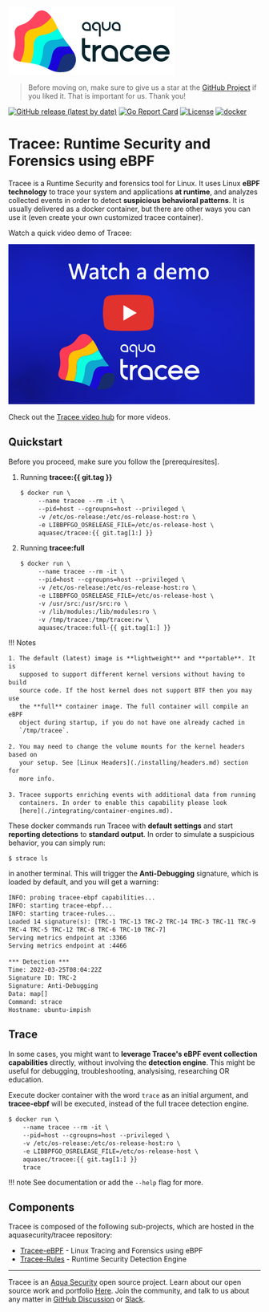 ![Tracee Logo](images/tracee.png)

> Before moving on, make sure to give us a star at the
> [GitHub Project](https://github.com/aquasecurity/tracee/)
> if you liked it. That is important for us. Thank you!

[![GitHub release (latest by date)](https://img.shields.io/github/v/release/aquasecurity/tracee)](https://github.com/aquasecurity/tracee/releases)
[![Go Report Card](https://goreportcard.com/badge/github.com/aquasecurity/tracee)](https://goreportcard.com/report/github.com/aquasecurity/tracee)
[![License](https://img.shields.io/github/license/aquasecurity/tracee)](https://github.com/aquasecurity/tracee/blob/main/LICENSE)
[![docker](https://badgen.net/docker/pulls/aquasec/tracee)](https://hub.docker.com/r/aquasec/tracee)

# Tracee: Runtime Security and Forensics using eBPF

Tracee is a Runtime Security and forensics tool for Linux. It uses Linux **eBPF
technology** to trace your system and applications **at runtime**, and analyzes
collected events in order to detect **suspicious behavioral patterns**. It is
usually delivered as a docker container, but there are other ways you can use
it (even create your own customized tracee container).

Watch a quick video demo of Tracee:

[![Tracee Live Demo AND Q&A](./images/tracee_video_thumbnail.png)](https://youtu.be/x2_iF0KjPKs?t=2971)

Check out the [Tracee video hub](https://info.aquasec.com/ebpf-runtime-security) for more videos.

## Quickstart

Before you proceed, make sure you follow the [prerequiresites].

[pre-requiresites]: ./installing/prerequisites.md

1. Running **tracee:{{ git.tag }}**

   ```text
   $ docker run \
        --name tracee --rm -it \
        --pid=host --cgroupns=host --privileged \
        -v /etc/os-release:/etc/os-release-host:ro \
        -e LIBBPFGO_OSRELEASE_FILE=/etc/os-release-host \
        aquasec/tracee:{{ git.tag[1:] }}
   ```

2. Running **tracee:full**

   ```text
   $ docker run \
        --name tracee --rm -it \
        --pid=host --cgroupns=host --privileged \
        -v /etc/os-release:/etc/os-release-host:ro \
        -e LIBBPFGO_OSRELEASE_FILE=/etc/os-release-host \
        -v /usr/src:/usr/src:ro \
        -v /lib/modules:/lib/modules:ro \
        -v /tmp/tracee:/tmp/tracee:rw \
        aquasec/tracee:full-{{ git.tag[1:] }}
   ```

!!! Notes

    1. The default (latest) image is **lightweight** and **portable**. It is
       supposed to support different kernel versions without having to build
       source code. If the host kernel does not support BTF then you may use
       the **full** container image. The full container will compile an eBPF
       object during startup, if you do not have one already cached in
       `/tmp/tracee`.

    2. You may need to change the volume mounts for the kernel headers based on
       your setup. See [Linux Headers](./installing/headers.md) section for
       more info.

    3. Tracee supports enriching events with additional data from running
       containers. In order to enable this capability please look
       [here](./integrating/container-engines.md).

These docker commands run Tracee with **default settings** and start
**reporting detections** to **standard output**. In order to simulate a
suspicious behavior, you can simply run:

```text
$ strace ls
```

in another terminal. This will trigger the **Anti-Debugging** signature, which
is loaded by default, and you will get a warning:

```
INFO: probing tracee-ebpf capabilities...
INFO: starting tracee-ebpf...
INFO: starting tracee-rules...
Loaded 14 signature(s): [TRC-1 TRC-13 TRC-2 TRC-14 TRC-3 TRC-11 TRC-9 TRC-4 TRC-5 TRC-12 TRC-8 TRC-6 TRC-10 TRC-7]
Serving metrics endpoint at :3366
Serving metrics endpoint at :4466

*** Detection ***
Time: 2022-03-25T08:04:22Z
Signature ID: TRC-2
Signature: Anti-Debugging
Data: map[]
Command: strace
Hostname: ubuntu-impish
```

## Trace

In some cases, you might want to **leverage Tracee's eBPF event collection
capabilities** directly, without involving the **detection engine**. This might
be useful for debugging, troubleshooting, analysising, researching OR
education.

Execute docker container with the word `trace` as an initial argument, and
**tracee-ebpf** will be executed, instead of the full tracee detection engine.

```text
$ docker run \
    --name tracee --rm -it \
    --pid=host --cgroupns=host --privileged \
    -v /etc/os-release:/etc/os-release-host:ro \
    -e LIBBPFGO_OSRELEASE_FILE=/etc/os-release-host \
    aquasec/tracee:{{ git.tag[1:] }}
    trace
```

!!! note
    See documentation or add the `--help` flag for more.

## Components

Tracee is composed of the following sub-projects, which are hosted in the
aquasecurity/tracee repository:

- [Tracee-eBPF] - Linux Tracing and Forensics using eBPF
- [Tracee-Rules] - Runtime Security Detection Engine

---

Tracee is an [Aqua Security] open source project.
Learn about our open source work and portfolio [Here].
Join the community, and talk to us about any matter in [GitHub Discussion] or [Slack].

[Tracee-eBPF]: ./tracing/index.md
[Tracee-Rules]: ./detecting/index.md

[Aqua Security]: https://aquasec.com
[GitHub Discussion]: https://github.com/aquasecurity/tracee/discussions
[Slack]: https://slack.aquasec.com
[Here]: https://www.aquasec.com/products/open-source-projects/
